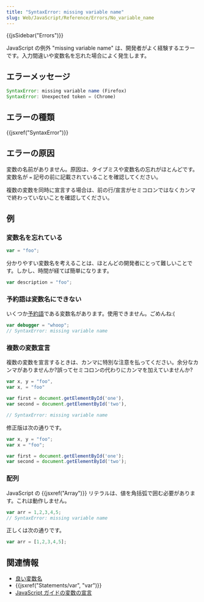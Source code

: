 ```yaml
---
title: "SyntaxError: missing variable name"
slug: Web/JavaScript/Reference/Errors/No_variable_name
---
```


{{jsSidebar("Errors")}}

JavaScript の例外 "missing variable name" は、開発者がよく経験するエラーです。入力間違いや変数名を忘れた場合によく発生します。

## エラーメッセージ

```js
SyntaxError: missing variable name (Firefox)
SyntaxError: Unexpected token = (Chrome)
```

## エラーの種類

{{jsxref("SyntaxError")}}

## エラーの原因

変数の名前がありません。原因は、タイプミスや変数名の忘れがほとんどです。変数名が `=` 記号の前に記載されていることを確認してください。

複数の変数を同時に宣言する場合は、前の行/宣言がセミコロンではなくカンマで終わっていないことを確認してください。

## 例

### 変数名を忘れている

```js example-bad
var = "foo";
```

分かりやすい変数名を考えることは、ほとんどの開発者にとって難しいことです。しかし、時間が経てば簡単になります。

```js example-good
var description = "foo";
```

### 予約語は変数名にできない

いくつか[予約語](/ja/docs/Web/JavaScript/Reference/Lexical_grammar#keywords)である変数名があります。使用できません。ごめんね:(

```js example-bad
var debugger = "whoop";
// SyntaxError: missing variable name
```

### 複数の変数宣言

複数の変数を宣言するときは、カンマに特別な注意を払ってください。余分なカンマがありませんか?誤ってセミコロンの代わりにカンマを加えていませんか?

```js example-bad
var x, y = "foo",
var x, = "foo"

var first = document.getElementById('one'),
var second = document.getElementById('two'),

// SyntaxError: missing variable name
```

修正版は次の通りです。

```js example-good
var x, y = "foo";
var x = "foo";

var first = document.getElementById('one');
var second = document.getElementById('two');
```

### 配列

JavaScript の {{jsxref("Array")}} リテラルは、値を角括弧で囲む必要があります。これは動作しません。

```js example-bad
var arr = 1,2,3,4,5;
// SyntaxError: missing variable name
```

正しくは次の通りです。

```js example-good
var arr = [1,2,3,4,5];
```

## 関連情報

- [良い変数名](https://wiki.c2.com/?GoodVariableNames)
- {{jsxref("Statements/var", "var")}}
- [JavaScript ガイドの変数の宣言](/ja/docs/Web/JavaScript/Guide/Grammar_and_types#declarations)
